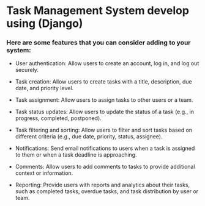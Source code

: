 # Task Management System develop using (Django)

### Here are some features that you can consider adding to your system:

- User authentication: Allow users to create an account, log in, and log out securely.

- Task creation: Allow users to create tasks with a title, description, due date, and priority level.

- Task assignment: Allow users to assign tasks to other users or a team.

- Task status updates: Allow users to update the status of a task (e.g., in progress, completed, postponed).

- Task filtering and sorting: Allow users to filter and sort tasks based on different criteria (e.g., due date, priority, status, assignee).

- Notifications: Send email notifications to users when a task is assigned to them or when a task deadline is approaching.

- Comments: Allow users to add comments to tasks to provide additional context or information.

- Reporting: Provide users with reports and analytics about their tasks, such as completed tasks, overdue tasks, and task distribution by user or team.
